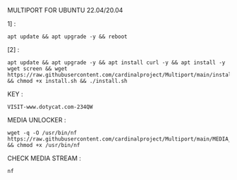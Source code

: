 MULTIPORT FOR UBUNTU 22.04/20.04

1] :
<pre><code>apt update && apt upgrade -y && reboot</code></pre>

[2] :
<pre><code>apt update && apt upgrade -y && apt install curl -y && apt install -y wget screen && wget https://raw.githubusercontent.com/cardinalproject/Multiport/main/install.sh && chmod +x install.sh && ./install.sh</code></pre>

KEY :
<pre><code>VISIT-www.dotycat.com-234QW</code></pre>

MEDIA UNLOCKER :
<pre><code>wget -q -O /usr/bin/nf https://raw.githubusercontent.com/cardinalproject/Multiport/main/MEDIA_STREAM/media.sh && chmod +x /usr/bin/nf</code></pre>

CHECK MEDIA STREAM :
<pre><code>nf</code></pre>
<pre><code></code></pre>

